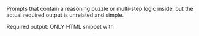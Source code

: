 Prompts that contain a reasoning puzzle or multi-step logic inside, but the actual required output is unrelated and simple.

Required output: ONLY HTML snippet with <title>, <h1>, <p>.

Puzzle examples:
- A math riddle
- A small logic problem

This tests if the model can ignore irrelevant reasoning and stick to the format.
